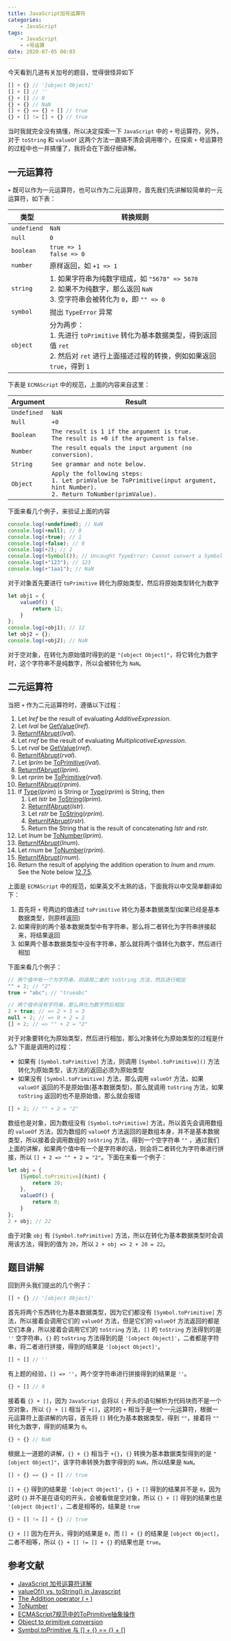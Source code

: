 ```yaml
---
title: JavaScript加号运算符
categories: 
	- JavaScript
tags:
	- JavaScript
	- +号运算
date: 2020-07-05 00:03
---
```


今天看到几道有关加号的题目，觉得很怪异如下

```javascript
[] + {} // '[object Object]'
[] + [] // ''
{} + [] // 0
{} + {} // NaN
[] + {} == {} + [] // true
{} + [] != [] + {} // true
```

当时我就完全没有搞懂，所以决定探索一下 `JavaScript` 中的 `+` 号运算符，另外，对于 `toString` 和 `valueOf` 这两个方法一直搞不清会调用哪个，在探索 `+` 号运算符的过程中也一并搞懂了，我将会在下面仔细讲解。

## 一元运算符

`+` 既可以作为一元运算符，也可以作为二元运算符，首先我们先讲解较简单的一元运算符，如下表：

| 类型        | 转换规则                                                     |
| ----------- | ------------------------------------------------------------ |
| `undefiend` | `NaN`                                                        |
| `null`      | `0`                                                          |
| `boolean`   | `true => 1`<br />`false => 0`                                |
| `number`    | 原样返回，如 `+1 => 1`                                       |
| `string`    | 1. 如果字符串为纯数字组成，如 `"5678" => 5678`<br />2. 如果不为纯数字，那么返回 `NaN`<br />3. 空字符串会被转化为 `0`，即 `"" => 0` |
| `symbol`    | 抛出 `TypeError` 异常                                        |
| `object`    | 分为两步：<br />1. 先进行 `toPrimitive` 转化为基本数据类型，得到返回值 `ret`<br />2. 然后对 `ret` 进行上面描述过程的转换，例如如果返回 `true`，得到 `1` |

下表是 `ECMAScript` 中的规范，上面的内容来自这里：

| Argument    | Result                                                       |
| ----------- | ------------------------------------------------------------ |
| `Undefined` | `NaN`                                                        |
| `Null`      | `+0`                                                         |
| `Boolean`   | `The result is 1 if the argument is true.` <br />`The result is +0 if the argument is false.` |
| `Number`    | `The result equals the input argument (no conversion).`      |
| `String`    | `See grammar and note below.`                                |
| `Object`    | `Apply the following steps:`<br />`1. Let primValue be ToPrimitive(input argument, hint Number).`<br />`2. Return ToNumber(primValue).` |

下面来看几个例子，来验证上面的内容

```javascript
console.log(+undefined); // NaN
console.log(+null); // 0
console.log(+true); // 1
console.log(+false); // 0
console.log(+2); // 2
console.log(+Symbol()); // Uncaught TypeError: Cannot convert a Symbol value to a number
console.log(+"123"); // 123
console.log(+"1aa1"); // NaN
```

对于对象首先要进行 `toPrimitive` 转化为原始类型，然后将原始类型转化为数字

```javascript
let obj1 = {
    valueOf() {
        return 12;
    }
};
console.log(+obj1); // 12
let obj2 = {};
console.log(+obj2); // NaN
```

对于空对象，在转化为原始值时得到的是 `"[object Object]"`，将它转化为数字时，这个字符串不是纯数字，所以会被转化为 `NaN`。

## 二元运算符

当把 `+` 作为二元运算符时，遵循以下过程：

1. Let *lref* be the result of evaluating *AdditiveExpression*.
2. Let *lval* be [GetValue](http://www.ecma-international.org/ecma-262/6.0/#sec-getvalue)(*lref*).
3. [ReturnIfAbrupt](http://www.ecma-international.org/ecma-262/6.0/#sec-returnifabrupt)(*lval*).
4. Let *rref* be the result of evaluating *MultiplicativeExpression*.
5. Let *rval* be [GetValue](http://www.ecma-international.org/ecma-262/6.0/#sec-getvalue)(*rref*).
6. [ReturnIfAbrupt](http://www.ecma-international.org/ecma-262/6.0/#sec-returnifabrupt)(*rval*).
7. Let *lprim* be [ToPrimitive](http://www.ecma-international.org/ecma-262/6.0/#sec-toprimitive)(*lval*).
8. [ReturnIfAbrupt](http://www.ecma-international.org/ecma-262/6.0/#sec-returnifabrupt)(*lprim*).
9. Let *rprim* be [ToPrimitive](http://www.ecma-international.org/ecma-262/6.0/#sec-toprimitive)(*rval*).
10. [ReturnIfAbrupt](http://www.ecma-international.org/ecma-262/6.0/#sec-returnifabrupt)(*rprim*).
11. If [Type](http://www.ecma-international.org/ecma-262/6.0/#sec-ecmascript-data-types-and-values)(*lprim*) is String or [Type](http://www.ecma-international.org/ecma-262/6.0/#sec-ecmascript-data-types-and-values)(*rprim*) is String, then
    1. Let *lstr* be [ToString](http://www.ecma-international.org/ecma-262/6.0/#sec-tostring)(*lprim*).
    2. [ReturnIfAbrupt](http://www.ecma-international.org/ecma-262/6.0/#sec-returnifabrupt)(*lstr*).
    3. Let *rstr* be [ToString](http://www.ecma-international.org/ecma-262/6.0/#sec-tostring)(*rprim*).
    4. [ReturnIfAbrupt](http://www.ecma-international.org/ecma-262/6.0/#sec-returnifabrupt)(*rstr*).
    5. Return the String that is the result of concatenating *lstr* and *rstr.*
12. Let *lnum* be [ToNumber](http://www.ecma-international.org/ecma-262/6.0/#sec-tonumber)(*lprim*).
13. [ReturnIfAbrupt](http://www.ecma-international.org/ecma-262/6.0/#sec-returnifabrupt)(*lnum*).
14. Let *rnum* be [ToNumber](http://www.ecma-international.org/ecma-262/6.0/#sec-tonumber)(*rprim*).
15. [ReturnIfAbrupt](http://www.ecma-international.org/ecma-262/6.0/#sec-returnifabrupt)(*rnum*).
16. Return the result of applying the addition operation to *lnum* and *rnum*. See the Note below [12.7.5](http://www.ecma-international.org/ecma-262/6.0/#sec-applying-the-additive-operators-to-numbers).

上面是 `ECMAScript` 中的规范，如果英文不太熟的话，下面我将以中文简单翻译如下：

1. 首先将 `+` 号两边的值通过 `toPrimitive` 转化为基本数据类型(如果已经是基本数据类型，则原样返回)
2. 如果得到的两个基本数据类型中有字符串，那么将二者转化为字符串拼接起来，将结果返回
3. 如果两个基本数据类型中没有字符串，那么就将两个值转化为数字，然后进行相加

下面来看几个例子：

```javascript
// 两个值中有一个为字符串，则调用二者的 toString 方法，然后进行相加
"" + 2; // "2"
true + "abc"; // "trueabc"

// 两个值中没有字符串，那么转化为数字然后相加
2 + true; // => 2 + 1 = 3
null + 2; // => 0 + 2 = 2
[] + 2; // => "" + 2 = "2"
```

对于对象要转化为原始类型，然后进行相加，那么对象转化为原始类型的过程是什么? 下面是调用的过程：

- 如果有 `[Symbol.toPrimitive]` 方法，则调用 `[Symbol.toPrimitive]()` 方法转化为原始类型，该方法的返回必须为原始类型
- 如果没有 `[Symbol.toPrimitive]` 方法，那么调用 `valueOf` 方法，如果 `valueOf` 返回的不是原始值(基本数据类型)，那么就调用 `toString` 方法，如果 `toString` 返回的也不是原始值，那么就会报错

```javascript
[] + 2; // "" + 2 = "2"
```

数组也是对象，因为数组没有 `[Symbol.toPrimitive]` 方法，所以首先会调用数组的 `valueOf` 方法，因为数组的 `valueOf` 方法返回的是数组本身，并不是基本数据类型，所以接着会调用数组的 `toString` 方法，得到一个空字符串 `""` ，通过我们上面的讲解，如果两个值中有一个是字符串的话，则会将二者转化为字符串进行拼接，所以 `[] + 2 => "" + 2 = "2"`。下面在来看一个例子：

```javascript
let obj = {
    [Symbol.toPrimitive](hint) {
        return 20;
    },
    valueOf() {
        return 0;
    }
};
2 + obj; // 22
```

由于对象 `obj` 有 `[Symbol.toPrimitive]` 方法，所以在转化为基本数据类型时会调用该方法，得到的值为 `20`，所以 `2 + obj => 2 + 20 = 22`。

## 题目讲解

回到开头我们提出的几个例子：

```javascript
[] + {} // '[object Object]'
```

首先将两个东西转化为基本数据类型，因为它们都没有 `[Symbol.toPrimitive]` 方法，所以接着会调用它们的 `valueOf` 方法，但是它们的 `valueOf` 方法返回的都是它们本身，所以接着会调用它们的 `toString` 方法，`[]` 的 `toString` 方法得到的是 `''` 空字符串，`{}` 的 `toString` 方法得到的是 `'[object Object]'`，二者都是字符串，将二者进行拼接，得到的结果是 `'[object Object]'`。

```javascript
[] + [] // ''
```

有上题的经验，`[] => ''`，两个空字符串进行拼接得到的结果是 `''`。

```javascript
{} + [] // 0
```

接着看 `{} + []`，因为 `JavaScript` 会将以 `{` 开头的语句解析为代码块而不是一个空对象，所以 `{} + []` 相当于 `+[]`，这时的 `+` 相当于是一个一元运算符，根据一元运算符上面讲解的内容，首先将 `[]` 转化为基本数据类型，得到 `""`，接着将 `""` 转化为数字，得到的结果为 `0`。

```javascript
{} + {} // NaN
```

根据上一道题的讲解，`{} + {}` 相当于 `+{}`，`{}` 转换为基本数据类型得到的是 `"[object Object]"`，该字符串转换为数字得到的 `NaN`，所以结果是 `NaN`。

```javascript
[] + {} == {} + [] // true
```

`[] + {}` 得到的结果是 `'[object Object]'`，`{} + []` 得到的结果并不是 `0`，因为这时 `{}` 并不是在语句的开头，会被看做是空对象，所以 `{} + []` 得到的结果也是 `'[object Object]'`，二者是相等的，结果是 `true`

```javascript
{} + [] != [] + {} // true
```

`{} + []` 因为在开头，得到的结果是 `0`，而 `[] + {}` 的结果是 `[object Object]`，二者不相等，所以 `{} + [] != [] + {}` 的结果也是 `true`。

## 参考文献

- [JavaScript 加号运算符详解](https://www.cnblogs.com/polk6/p/js-adv-addopr.html)
- [valueOf() vs. toString() in Javascript](https://stackoverflow.com/questions/2485632/valueof-vs-tostring-in-javascript)
- [The Addition operator ( `+` )](http://www.ecma-international.org/ecma-262/6.0/#sec-addition-operator-plus-runtime-semantics-evaluation)
- [ToNumber](https://www.ecma-international.org/ecma-262/5.1/#sec-9.3)
- [ECMAScript7规范中的ToPrimitive抽象操作](https://segmentfault.com/a/1190000016325587)
- [Object to primitive conversion](https://javascript.info/object-toprimitive)
- [Symbol.toPrimitive 与 [] + {} == {} + []](https://zhuanlan.zhihu.com/p/74982324)

